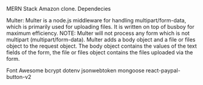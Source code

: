 MERN Stack Amazon clone. 
Dependecies 

Multer:
Multer is a node.js middleware for handling multipart/form-data, which is primarily used for uploading files. It is written on top of busboy for maximum efficiency.
NOTE: Multer will not process any form which is not multipart (multipart/form-data).
Multer adds a body object and a file or files object to the request object. The body object contains the values of the text fields of the form, the file or files object contains the files uploaded via the form.

Font Awesome
bcrypt
dotenv
jsonwebtoken
mongoose
react-paypal-button-v2